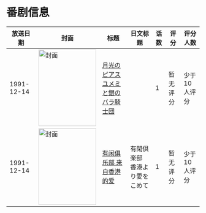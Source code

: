 # 番剧信息

|放送日期|封面|标题|日文标题|话数|评分|评分人数|
|---|---|---|---|---|---|---|
|1991-12-14|<img src="https://lain.bgm.tv/pic/cover/c/5c/8e/97984_knNtt.jpg" alt="封面" style="width:150px;height:200px;object-fit:cover;">|[月光のピアス ユメミと銀のバラ騎士団](https://bangumi.tv/subject/97984)||1|暂无评分|少于10人评分|
|1991-12-14|<img src="https://lain.bgm.tv/pic/cover/c/86/7f/265604_zzii3.jpg" alt="封面" style="width:150px;height:200px;object-fit:cover;">|[有闲俱乐部 来自香港的爱](https://bangumi.tv/subject/265604)|有閑倶楽部 香港より愛をこめて|1|暂无评分|少于10人评分|
